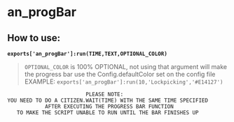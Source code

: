 # an_progBar

## How to use:
**`exports['an_progBar']:run(TIME,TEXT,OPTIONAL_COLOR)`**
> `OPTIONAL_COLOR` is 100% OPTIONAL, not using that argument will make the progress bar use the Config.defaultColor set on the config file
> EXAMPLE: `exports['an_progBar']:run(10,'Lockpicking','#E14127')`



>>> 
                             PLEASE NOTE:
    YOU NEED TO DO A CITIZEN.WAIT(TIME) WITH THE SAME TIME SPECIFIED
                AFTER EXECUTING THE PROGRESS BAR FUNCTION
       TO MAKE THE SCRIPT UNABLE TO RUN UNTIL THE BAR FINISHES UP
